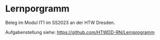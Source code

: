 # Lernporgramm
Beleg im Modul IT1 im SS2023 an der HTW Dresden.

Aufgabenstellung siehe: https://github.com/HTWDD-RN/Lernprogramm

